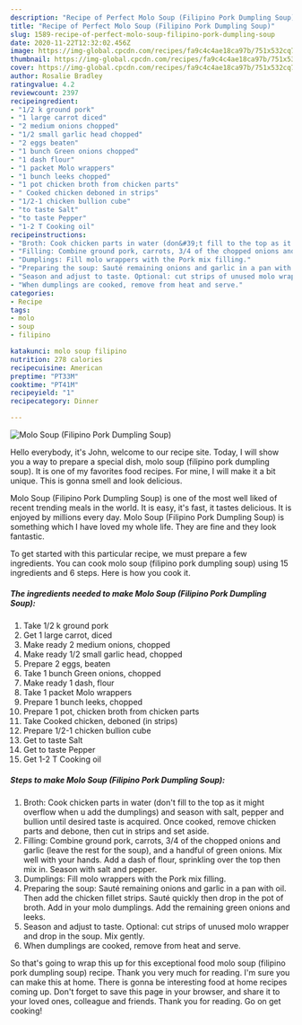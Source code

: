 ```yaml
---
description: "Recipe of Perfect Molo Soup (Filipino Pork Dumpling Soup)"
title: "Recipe of Perfect Molo Soup (Filipino Pork Dumpling Soup)"
slug: 1589-recipe-of-perfect-molo-soup-filipino-pork-dumpling-soup
date: 2020-11-22T12:32:02.456Z
image: https://img-global.cpcdn.com/recipes/fa9c4c4ae18ca97b/751x532cq70/molo-soup-filipino-pork-dumpling-soup-recipe-main-photo.jpg
thumbnail: https://img-global.cpcdn.com/recipes/fa9c4c4ae18ca97b/751x532cq70/molo-soup-filipino-pork-dumpling-soup-recipe-main-photo.jpg
cover: https://img-global.cpcdn.com/recipes/fa9c4c4ae18ca97b/751x532cq70/molo-soup-filipino-pork-dumpling-soup-recipe-main-photo.jpg
author: Rosalie Bradley
ratingvalue: 4.2
reviewcount: 2397
recipeingredient:
- "1/2 k ground pork"
- "1 large carrot diced"
- "2 medium onions chopped"
- "1/2 small garlic head chopped"
- "2 eggs beaten"
- "1 bunch Green onions chopped"
- "1 dash flour"
- "1 packet Molo wrappers"
- "1 bunch leeks chopped"
- "1 pot chicken broth from chicken parts"
- " Cooked chicken deboned in strips"
- "1/2-1 chicken bullion cube"
- "to taste Salt"
- "to taste Pepper"
- "1-2 T Cooking oil"
recipeinstructions:
- "Broth: Cook chicken parts in water (don&#39;t fill to the top as it might overflow when u add the dumplings) and season with salt, pepper and bullion until desired taste is acquired. Once cooked, remove chicken parts and debone, then cut in strips and set aside."
- "Filling: Combine ground pork, carrots, 3/4 of the chopped onions and garlic (leave the rest for the soup), and a handful of green onions. Mix well with your hands. Add a dash of flour, sprinkling over the top then mix in. Season with salt and pepper."
- "Dumplings: Fill molo wrappers with the Pork mix filling."
- "Preparing the soup: Sauté remaining onions and garlic in a pan with oil. Then add the chicken fillet strips. Sauté quickly then drop in the pot of broth. Add in your molo dumplings. Add the remaining green onions and leeks."
- "Season and adjust to taste. Optional: cut strips of unused molo wrapper and drop in the soup. Mix gently."
- "When dumplings are cooked, remove from heat and serve."
categories:
- Recipe
tags:
- molo
- soup
- filipino

katakunci: molo soup filipino 
nutrition: 278 calories
recipecuisine: American
preptime: "PT33M"
cooktime: "PT41M"
recipeyield: "1"
recipecategory: Dinner

---
```



![Molo Soup (Filipino Pork Dumpling Soup)](https://img-global.cpcdn.com/recipes/fa9c4c4ae18ca97b/751x532cq70/molo-soup-filipino-pork-dumpling-soup-recipe-main-photo.jpg)

Hello everybody, it's John, welcome to our recipe site. Today, I will show you a way to prepare a special dish, molo soup (filipino pork dumpling soup). It is one of my favorites food recipes. For mine, I will make it a bit unique. This is gonna smell and look delicious.



Molo Soup (Filipino Pork Dumpling Soup) is one of the most well liked of recent trending meals in the world. It is easy, it's fast, it tastes delicious. It is enjoyed by millions every day. Molo Soup (Filipino Pork Dumpling Soup) is something which I have loved my whole life. They are fine and they look fantastic.


To get started with this particular recipe, we must prepare a few ingredients. You can cook molo soup (filipino pork dumpling soup) using 15 ingredients and 6 steps. Here is how you cook it.

<!--inarticleads1-->

##### The ingredients needed to make Molo Soup (Filipino Pork Dumpling Soup):

1. Take 1/2 k ground pork
1. Get 1 large carrot, diced
1. Make ready 2 medium onions, chopped
1. Make ready 1/2 small garlic head, chopped
1. Prepare 2 eggs, beaten
1. Take 1 bunch Green onions, chopped
1. Make ready 1 dash, flour
1. Take 1 packet Molo wrappers
1. Prepare 1 bunch leeks, chopped
1. Prepare 1 pot, chicken broth from chicken parts
1. Take  Cooked chicken, deboned (in strips)
1. Prepare 1/2-1 chicken bullion cube
1. Get to taste Salt
1. Get to taste Pepper
1. Get 1-2 T Cooking oil




<!--inarticleads2-->

##### Steps to make Molo Soup (Filipino Pork Dumpling Soup):

1. Broth: Cook chicken parts in water (don&#39;t fill to the top as it might overflow when u add the dumplings) and season with salt, pepper and bullion until desired taste is acquired. Once cooked, remove chicken parts and debone, then cut in strips and set aside.
1. Filling: Combine ground pork, carrots, 3/4 of the chopped onions and garlic (leave the rest for the soup), and a handful of green onions. Mix well with your hands. Add a dash of flour, sprinkling over the top then mix in. Season with salt and pepper.
1. Dumplings: Fill molo wrappers with the Pork mix filling.
1. Preparing the soup: Sauté remaining onions and garlic in a pan with oil. Then add the chicken fillet strips. Sauté quickly then drop in the pot of broth. Add in your molo dumplings. Add the remaining green onions and leeks.
1. Season and adjust to taste. Optional: cut strips of unused molo wrapper and drop in the soup. Mix gently.
1. When dumplings are cooked, remove from heat and serve.




So that's going to wrap this up for this exceptional food molo soup (filipino pork dumpling soup) recipe. Thank you very much for reading. I'm sure you can make this at home. There is gonna be interesting food at home recipes coming up. Don't forget to save this page in your browser, and share it to your loved ones, colleague and friends. Thank you for reading. Go on get cooking!

